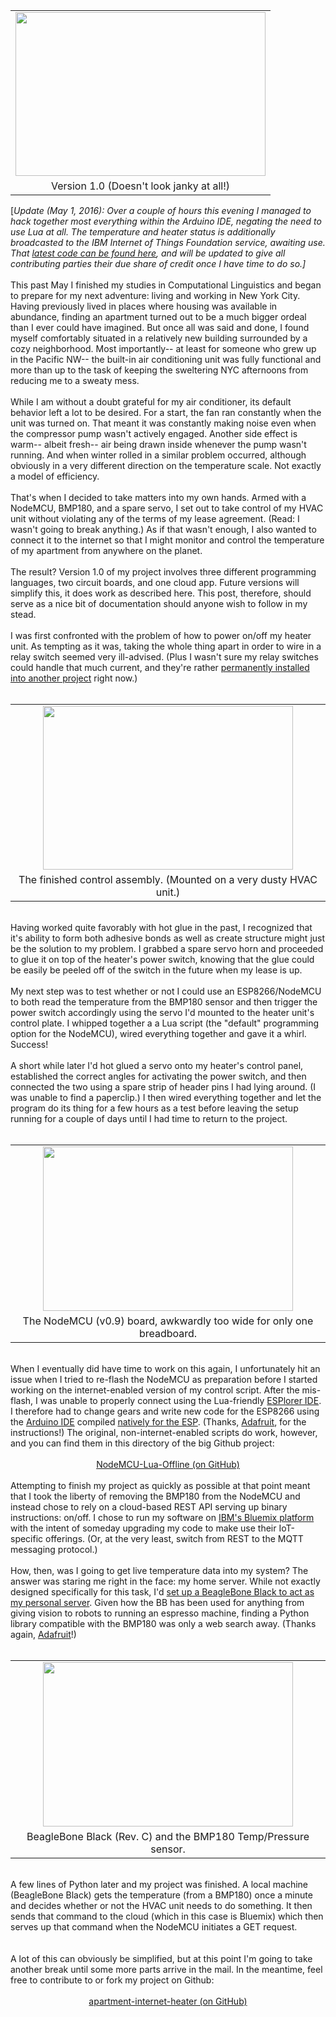 

<table align="center" cellpadding="0" cellspacing="0" class="tr-caption-container" style="margin-left: auto; margin-right: auto; text-align: center;"><tbody><tr><td style="text-align: center;"><a href="https://1.bp.blogspot.com/-P5xodgggdlM/Vt95Glb-MCI/AAAAAAAAIVU/u6_tjrDowFQ/s1600/DSC_8146.JPG" imageanchor="1" style="margin-left: auto; margin-right: auto;"><img border="0" height="262" src="https://1.bp.blogspot.com/-P5xodgggdlM/Vt95Glb-MCI/AAAAAAAAIVU/u6_tjrDowFQ/s400/DSC_8146.JPG" width="400" /></a></td></tr><tr><td class="tr-caption" style="text-align: center;">Version 1.0 (Doesn't look janky at all!)</td></tr></tbody></table><div class="p1"><span class="s1">[<i>Update (May 1, 2016): Over a couple of hours this evening I managed to hack together most everything within the Arduino IDE, negating the need to use Lua at all. The temperature and heater status is additionally broadcasted to the IBM Internet of Things Foundation service, awaiting use. That <a href="https://github.com/ckuzma/apartment-internet-heater/tree/master/Arduino-SDK-and-IBM-IoTF">latest code can be found here</a>, and will be updated to give all contributing parties their due share of credit once I have time to do so.]</i></span></div><div class="p1"><br /><span class="s1">This past May I finished my studies in Computational Linguistics and began to prepare for my next adventure: living and working in New York City. Having previously lived in places where housing was available in abundance, finding an apartment turned out to be a much bigger ordeal than I ever could have imagined. But once all was said and done, I found myself comfortably situated in a relatively new building surrounded by a cozy neighborhood. Most importantly-- at least for someone who grew up in the Pacific NW-- the built-in air conditioning unit was fully functional and more than up to the task of keeping the sweltering NYC afternoons from reducing me to a sweaty mess.</span></div><div class="p2"><span class="s1"></span><br /></div><div class="p1"><span class="s1">While I am without a doubt grateful for my air conditioner, its default behavior left a lot to be desired. For a start, the fan ran constantly when the unit was turned on. That meant it was constantly making noise even when the compressor pump wasn't actively engaged. Another side effect is warm-- albeit fresh-- air being drawn inside whenever the pump wasn't running. And when winter rolled in a similar problem occurred, although obviously in a very different direction on the temperature scale. Not exactly a model of efficiency.</span></div><div class="p2"><span class="s1"></span><br /></div><div class="p1"><span class="s1">That's when I decided to take matters into my own hands. Armed with a NodeMCU, BMP180, and a spare servo, I set out to take control of my HVAC unit without violating any of the terms of my lease agreement. (Read: I wasn't going to break anything.) As if that wasn't enough, I also wanted to connect it to the internet so that I might monitor and control the temperature of my apartment from anywhere on the planet.</span></div><div class="p2"><span class="s1"></span><br /></div><div class="p1"><span class="s1">The result? Version 1.0 of my project involves three different programming languages, two circuit boards, and one cloud app. Future versions will simplify this, it does work as described here. This post, therefore, should serve as a nice bit of documentation should anyone wish to follow in my stead.</span></div><a name='more'></a><br /><div class="p2"><span class="s1"></span></div><div class="p2">I was first confronted with the problem of how to power on/off my heater unit. As tempting as it was, taking the whole thing apart in order to wire in a relay switch seemed very ill-advised. (Plus I wasn't sure my relay switches could handle that much current, and they're rather <a href="http://blog.christopherkuzma.com/2015/01/building-web-controlled-wifi-enabled.html">permanently installed into another project</a> right now.)<span class="s1"></span></div><div class="p1"><span class="s1"><br /></span></div><table align="center" cellpadding="0" cellspacing="0" class="tr-caption-container" style="margin-left: auto; margin-right: auto; text-align: center;"><tbody><tr><td style="text-align: center;"><a href="https://1.bp.blogspot.com/-BSeE81k9iSw/Vt95VgripXI/AAAAAAAAIVY/exHFRAktXXc/s1600/DSC_8144.JPG" imageanchor="1" style="margin-left: auto; margin-right: auto;"><img border="0" height="262" src="https://1.bp.blogspot.com/-BSeE81k9iSw/Vt95VgripXI/AAAAAAAAIVY/exHFRAktXXc/s400/DSC_8144.JPG" width="400" /></a></td></tr><tr><td class="tr-caption" style="text-align: center;">The finished control assembly. (Mounted on a very dusty HVAC unit.)</td></tr></tbody></table><div class="p1"><br /></div><div class="p1"><span class="s1">Having worked quite favorably with hot glue in the past, I recognized that it's ability to form both adhesive bonds as well as create structure might just be the solution to my problem. I grabbed a spare servo horn and proceeded to glue it on top of the heater's power switch, knowing that the glue could be easily be peeled off of the switch in the future when my lease is up.</span></div><div class="p2"><span class="s1"></span><br /></div><div class="p1"><span class="s1">My next step was to test whether or not I could use an ESP8266/NodeMCU to both read the temperature from the BMP180 sensor and then trigger the power switch accordingly using the servo I'd mounted to the heater unit's control plate. I whipped together a a Lua script (the "default" programming option for the NodeMCU), wired everything together and gave it a whirl. Success!</span></div><div class="p2"><span class="s1"></span><br /></div><div class="p1"><span class="s1">A short while later I'd hot glued a servo onto my heater's control panel, established the correct angles for activating the power switch, and then connected the two using a spare strip of header pins I had lying around. (I was unable to find a paperclip.) I then wired everything together and let the program do its thing for a few hours as a test before leaving the setup running for a couple of days until I had time to return to the project.</span></div><div class="p1"><span class="s1"><br /></span></div><table align="center" cellpadding="0" cellspacing="0" class="tr-caption-container" style="margin-left: auto; margin-right: auto; text-align: center;"><tbody><tr><td style="text-align: center;"><a href="https://2.bp.blogspot.com/-_R4vfJTE2HU/Vt959y0WQ5I/AAAAAAAAIVk/Sctk8AC9lU8/s1600/DSC_8147.JPG" imageanchor="1" style="margin-left: auto; margin-right: auto;"><img border="0" height="263" src="https://2.bp.blogspot.com/-_R4vfJTE2HU/Vt959y0WQ5I/AAAAAAAAIVk/Sctk8AC9lU8/s400/DSC_8147.JPG" width="400" /></a></td></tr><tr><td class="tr-caption" style="text-align: center;">The NodeMCU (v0.9) board, awkwardly too wide for only one breadboard.</td></tr></tbody></table><div class="p1"><br /></div><div class="p1"><span class="s1">When I eventually did have time to work on this again, I unfortunately hit an issue when I tried to re-flash the NodeMCU as preparation before I started working on the internet-enabled version of my control script. After the mis-flash, I was unable to properly connect using the Lua-friendly <a href="http://esp8266.ru/esplorer/">ESPlorer IDE</a>. I therefore had to change gears and write new code for the ESP8266 using the <a href="https://www.arduino.cc/">Arduino IDE</a> compiled <a href="https://learn.adafruit.com/adafruit-huzzah-esp8266-breakout/using-arduino-ide">natively for the ESP</a>. (Thanks, <a href="https://www.adafruit.com/">Adafruit</a>, for the instructions!) The original, non-internet-enabled scripts do work, however, and you can find them in this directory of the big Github project:</span></div><div class="p1"><span class="s1"><br /></span></div><div class="p1"><div style="text-align: center;"><a href="https://github.com/ckuzma/apartment-internet-heater/tree/master/NodeMCU-Lua-Offline">NodeMCU-Lua-Offline (on GitHub)</a></div></div><div class="p2"><span class="s1"></span><br /></div><div class="p1"><span class="s1">Attempting to finish my project as quickly as possible at that point meant that I took the liberty of removing the BMP180 from the NodeMCU and instead chose to rely on a cloud-based REST API serving up binary instructions: on/off. I chose to run my software on <a href="http://bluemix.net/">IBM's Bluemix platform</a> with the intent of someday upgrading my code to make use their IoT-specific offerings. (Or, at the very least, switch from REST to the MQTT messaging protocol.)</span></div><div class="p1"><br /></div><div class="p1"><span class="s1">How, then, was I going to get live temperature data into my system? The answer was staring me right in the face: my home server. While not exactly designed specifically for this task, I'd <a href="http://blog.christopherkuzma.com/2015/02/beaglebone-black-my-personal-cloud.html">set up a BeagleBone Black to act as my personal server</a>. Given how the BB has been used for anything from giving vision to robots to running an espresso machine, finding a Python library compatible with the BMP180 was only a web search away. (Thanks again, <a href="https://www.adafruit.com/">Adafruit</a>!)</span></div><div class="p2"><span class="s1"></span><br /></div><table align="center" cellpadding="0" cellspacing="0" class="tr-caption-container" style="margin-left: auto; margin-right: auto; text-align: center;"><tbody><tr><td style="text-align: center;"><a href="https://2.bp.blogspot.com/-mNMiu1QL564/Vt95uX9-1II/AAAAAAAAIVc/sIhIp3sukIw/s1600/DSC_8149.JPG" imageanchor="1" style="margin-left: auto; margin-right: auto;"><img border="0" height="263" src="https://2.bp.blogspot.com/-mNMiu1QL564/Vt95uX9-1II/AAAAAAAAIVc/sIhIp3sukIw/s400/DSC_8149.JPG" width="400" /></a></td></tr><tr><td class="tr-caption" style="text-align: center;">BeagleBone Black (Rev. C) and the BMP180 Temp/Pressure sensor.</td></tr></tbody></table><div class="p1"><span class="s1"><br /></span></div><div class="p1"><span class="s1">A few lines of Python later and my project was finished. A local machine (BeagleBone Black) gets the temperature (from a BMP180) once a minute and decides whether or not the HVAC unit needs to do something. It then sends that command to the cloud (which in this case is Bluemix) which then serves up that command when the NodeMCU initiates a GET request.</span></div><div class="p2"><span class="s1"></span><br /></div><br /><div class="p1"><span class="s1">A lot of this can obviously be simplified, but at this point I'm going to take another break until some more parts arrive in the mail. In the meantime, feel free to contribute to or fork my project on Github:</span></div><div class="p1"><span class="s1"></span><br /><span class="s1"></span></div><div class="p1"><div style="text-align: center;"><a href="https://github.com/ckuzma/apartment-internet-heater">apartment-internet-heater (on GitHub)</a></div></div><div class="separator" style="clear: both; text-align: center;"></div>